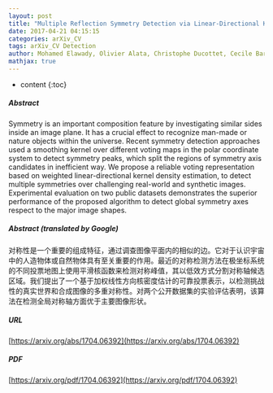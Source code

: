 ```yaml
---
layout: post
title: "Multiple Reflection Symmetry Detection via Linear-Directional Kernel Density Estimation"
date: 2017-04-21 04:15:15
categories: arXiv_CV
tags: arXiv_CV Detection
author: Mohamed Elawady, Olivier Alata, Christophe Ducottet, Cecile Barat, Philippe Colantoni
mathjax: true
---
```


* content
{:toc}

##### Abstract
Symmetry is an important composition feature by investigating similar sides inside an image plane. It has a crucial effect to recognize man-made or nature objects within the universe. Recent symmetry detection approaches used a smoothing kernel over different voting maps in the polar coordinate system to detect symmetry peaks, which split the regions of symmetry axis candidates in inefficient way. We propose a reliable voting representation based on weighted linear-directional kernel density estimation, to detect multiple symmetries over challenging real-world and synthetic images. Experimental evaluation on two public datasets demonstrates the superior performance of the proposed algorithm to detect global symmetry axes respect to the major image shapes.

##### Abstract (translated by Google)
对称性是一个重要的组成特征，通过调查图像平面内的相似的边。它对于认识宇宙中的人造物体或自然物体具有至关重要的作用。最近的对称检测方法在极坐标系统的不同投票地图上使用平滑核函数来检测对称峰值，其以低效方式分割对称轴候选区域。我们提出了一个基于加权线性方向核密度估计的可靠投票表示，以检测挑战性的真实世界和合成图像的多重对称性。对两个公开数据集的实验评估表明，该算法在检测全局对称轴方面优于主要图像形状。

##### URL
[https://arxiv.org/abs/1704.06392](https://arxiv.org/abs/1704.06392)

##### PDF
[https://arxiv.org/pdf/1704.06392](https://arxiv.org/pdf/1704.06392)

